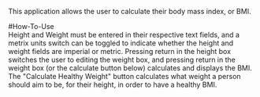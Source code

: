 This application allows the user to calculate their body mass index, or BMI.  

#How-To-Use  
Height and Weight must be entered in their respective text fields, and a metrix units switch can be toggled to indicate whether the height and weight fields are imperial or metric. Pressing return in the height box switches the user to editing the weight box, and pressing return in the weight box (or the calculate button below) calculates and displays the BMI. The "Calculate Healthy Weight" button calculates what weight a person should aim to be, for their height, in order to have a healthy BMI.
